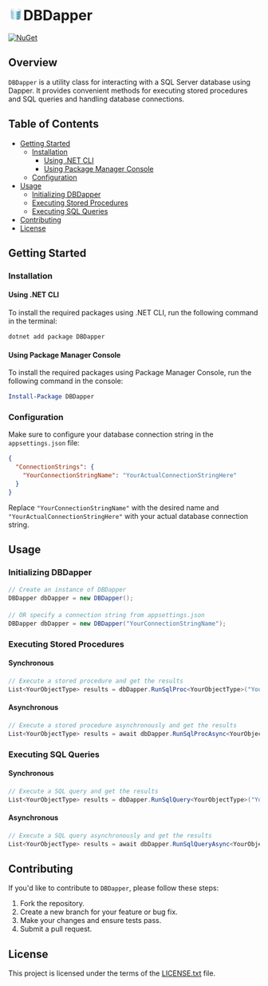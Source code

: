 ﻿# <img src="icon.png" width="30" align="left"> DBDapper
[![NuGet](http://img.shields.io/nuget/vpre/DBDapper.svg?label=NuGet)](https://www.nuget.org/packages/DBDapper/)
## Overview

`DBDapper` is a utility class for interacting with a SQL Server database using Dapper. It provides convenient methods for executing stored procedures and SQL queries and handling database connections.

## Table of Contents

- [Getting Started](#getting-started)
  - [Installation](#installation)
    - [Using .NET CLI](#using-net-cli)
    - [Using Package Manager Console](#using-package-manager-console)
  - [Configuration](#configuration)
- [Usage](#usage)
  - [Initializing DBDapper](#initializing-dbdapper)
  - [Executing Stored Procedures](#executing-stored-procedures)
  - [Executing SQL Queries](#executing-sql-queries)
- [Contributing](#contributing)
- [License](#license)

## Getting Started

### Installation

#### Using .NET CLI

To install the required packages using .NET CLI, run the following command in the terminal:

```bash
dotnet add package DBDapper
```

#### Using Package Manager Console

To install the required packages using Package Manager Console, run the following command in the console:

```powershell
Install-Package DBDapper
```

### Configuration

Make sure to configure your database connection string in the `appsettings.json` file:

```json
{
  "ConnectionStrings": {
    "YourConnectionStringName": "YourActualConnectionStringHere"
  }
}
```

Replace `"YourConnectionStringName"` with the desired name and `"YourActualConnectionStringHere"` with your actual database connection string.

## Usage

### Initializing DBDapper

```csharp
// Create an instance of DBDapper
DBDapper dbDapper = new DBDapper();

// OR specify a connection string from appsettings.json
DBDapper dbDapper = new DBDapper("YourConnectionStringName");
```

### Executing Stored Procedures

#### Synchronous

```csharp
// Execute a stored procedure and get the results
List<YourObjectType> results = dbDapper.RunSqlProc<YourObjectType>("YourStoredProcedure", parameters);
```

#### Asynchronous

```csharp
// Execute a stored procedure asynchronously and get the results
List<YourObjectType> results = await dbDapper.RunSqlProcAsync<YourObjectType>("YourStoredProcedure", parameters);
```

### Executing SQL Queries

#### Synchronous

```csharp
// Execute a SQL query and get the results
List<YourObjectType> results = dbDapper.RunSqlQuery<YourObjectType>("YourSqlQuery", parameters);
```

#### Asynchronous

```csharp
// Execute a SQL query asynchronously and get the results
List<YourObjectType> results = await dbDapper.RunSqlQueryAsync<YourObjectType>("YourSqlQuery", parameters);
```

## Contributing

If you'd like to contribute to `DBDapper`, please follow these steps:

1. Fork the repository.
2. Create a new branch for your feature or bug fix.
3. Make your changes and ensure tests pass.
4. Submit a pull request.

## License

This project is licensed under the terms of the [LICENSE.txt](LICENSE.txt) file.
